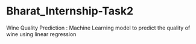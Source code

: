 # Bharat_Internship-Task2
 Wine Quality Prediction : Machine Learning model to predict the quality of wine using linear regression
